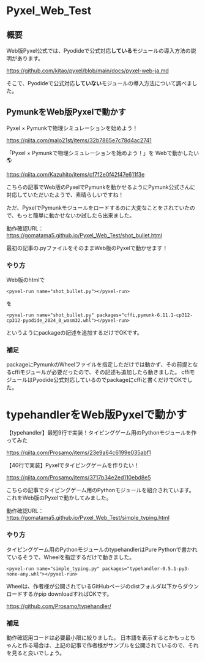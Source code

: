 # Pyxel_Web_Test
## 概要
Web版Pyxel公式では、Pyodideで公式対応**している**モジュールの導入方法の説明があります。

https://github.com/kitao/pyxel/blob/main/docs/pyxel-web-ja.md

そこで、Pyodideで公式対応**していない**モジュールの導入方法について調べました。

## PymunkをWeb版Pyxelで動かす
Pyxel × Pymunkで物理シミュレーションを始めよう！

https://qiita.com/malo21st/items/32b7865e7c78d4ac2741

「Pyxel × Pymunkで物理シミュレーションを始めよう！」を Webで動かしたい🌎

https://qiita.com/Kazuhito/items/cf7f2e0f42f47e611f3e

こちらの記事でWeb版のPyxelでPymunkを動かせるようにPymunk公式さんに対応していただいたようで、素晴らしいですね！

ただ、PyxelでPymunkモジュールをロードするのに大変なことをされていたので、もっと簡単に動かせないか試したら出来ました。

動作確認URL：
https://gomatama5.github.io/Pyxel_Web_Test/shot_bullet.html

最初の記事の.pyファイルをそのままWeb版のPyxelで動かせます！

### やり方
Web版のhtmlで
```
<pyxel-run name="shot_bullet.py"></pyxel-run>
```
を
```
<pyxel-run name="shot_bullet.py" packages="cffi,pymunk-6.11.1-cp312-cp312-pyodide_2024_0_wasm32.whl"></pyxel-run>
```
というようにpackageの記述を追加するだけでOKです。

### 補足
packageにPymunkのWheelファイルを指定しただけでは動かず、その前提となるcffiモジュールが必要だったので、その記述も追加したら動きました。
cffiモジュールはPyodide公式対応しているのでpackageにcffiと書くだけでOKでした。

# typehandlerをWeb版Pyxelで動かす
【typehandler】最短9行で実装！タイピングゲーム用のPythonモジュールを作ってみた

https://qiita.com/Prosamo/items/23e9a64c6199e035abf1

【40行で実装】Pyxelでタイピングゲームを作りたい！

https://qiita.com/Prosamo/items/3717b34e2ed110ebd8e5

こちらの記事でタイピングゲーム用のPythonモジュールを紹介されています。
これをWeb版のPyxelで動かしてみました。

動作確認URL：
https://gomatama5.github.io/Pyxel_Web_Test/simple_typing.html

### やり方
タイピングゲーム用のPythonモジュールのtypehandlerはPure Pythonで書かれているそうで、Wheelを指定するだけで動きました。
```
<pyxel-run name="simple_typing.py" packages="typehandler-0.5.1-py3-none-any.whl"></pyxel-run>
```

Wheelは、作者様が公開されているGitHubページのdistフォルダ以下からダウンロードするかpip downloadすればOKです。

https://github.com/Prosamo/typehandler/

### 補足
動作確認用コードは必要最小限に絞りました。
日本語を表示するとかもっとちゃんと作る場合は、上記の記事で作者様がサンプルを公開されているので、それを見ると良いでしょう。
